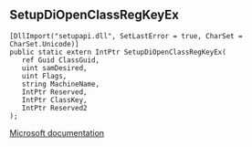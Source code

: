 ## SetupDiOpenClassRegKeyEx

```
[DllImport("setupapi.dll", SetLastError = true, CharSet = CharSet.Unicode)]
public static extern IntPtr SetupDiOpenClassRegKeyEx(
   ref Guid ClassGuid,
   uint samDesired,
   uint Flags,
   string MachineName,
   IntPtr Reserved,
   IntPtr ClassKey,
   IntPtr Reserved2
);
```

[Microsoft documentation](https://docs.microsoft.com/en-us/windows/win32/api/setupapi/nf-setupapi-setupdiopenclassregkeyexw)
